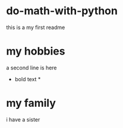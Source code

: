 # do-math-with-python
this is a my first readme

# my hobbies
a second line is here
* bold text *
# my family
i have a sister
